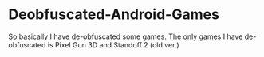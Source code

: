 # Deobfuscated-Android-Games
So basically I have de-obfuscated some games. The only games I have de-obfuscated is Pixel Gun 3D and Standoff 2 (old ver.)
